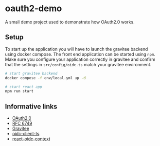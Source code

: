 # oauth2-demo

A small demo project used to demonstrate how OAuth2.0 works.

## Setup

To start up the application you will have to launch the gravitee backend using docker compose.
The front end application can be started using `npm`. Make sure you configure your application correctly in gravitee and confirm that the settings in `src/config/oidc.ts` match your gravitee environment.

```bash
# start gravitee backend
docker compose -f env/local.yml up -d

# start react app
npm run start
```

## Informative links

- [OAuth2.0](https://oauth.net/2/)
- [RFC 6749](https://datatracker.ietf.org/doc/html/rfc6749)
- [Gravitee](https://www.gravitee.io/)
- [oidc-client-ts](https://github.com/authts/oidc-client-ts)
- [react-oidc-context](https://www.npmjs.com/package/react-oidc-context)
